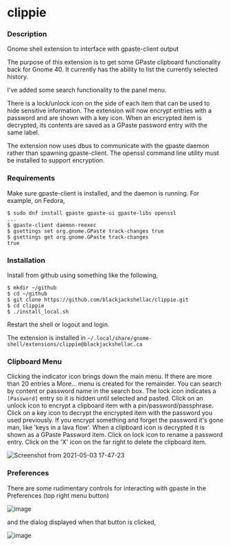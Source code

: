 # clippie

### Description

Gnome shell extension to interface with gpaste-client output

The purpose of this extension is to get some GPaste clipboard
functionality back for Gnome 40. It currently has the ability
to list the currently selected history.

I've added some search functionality to the panel menu.

There is a lock/unlock icon on the side of each item that can
be used to hide sensitive information. The extension will now 
encrypt entries with a password and are shown with a key icon. When
an encrypted item is decrypted, its contents are saved as a GPaste
password entry with the same label.

The extension now uses dbus to communicate with the gpaste daemon 
rather than spawning gpaste-client. The openssl command line utility
must be installed to support encryption.

### Requirements

Make sure gpaste-client is installed, and the daemon is running. For example, on Fedora,

```
$ sudo dnf install gpaste gpaste-ui gpaste-libs openssl
...
$ gpaste-client daemon-reexec
$ gsettings set org.gnome.GPaste track-changes true
$ gsettings get org.gnome.GPaste track-changes
true
```

### Installation

Install from github using something like the following,

```
$ mkdir ~/github
$ cd ~/github
$ git clone https://github.com/blackjackshellac/clippie.git
$ cd clippie
$ ./install_local.sh
```

Restart the shell or logout and login.

The extension is installed in `~/.local/share/gnome-shell/extensions/clippie@blackjackshellac.ca`

### Clipboard Menu

Clicking the indicator icon brings down the main menu.  If there are more than 20 entries a More...
menu is created for the remainder.  You can search by content or password name in the search box.
The lock icon indicates a `[Password]` entry so it is hidden until selected and pasted.  Click on
an unlock icon to encrypt a clipboard item with a pin/password/passphrase.  Click on a key icon
to decrypt the encrypted item with the password you used previously.  If you encrypt something and
forget the password it's gone man, like 'keys in a lava flow'. When a clipboard icon is decrypted it
is shown as a GPaste Password item. Click on lock icon to rename a password entry.  Click on the 'X'
icon on the far right to delete the clipboard item.

![Screenshot from 2021-05-03 17-47-23](https://user-images.githubusercontent.com/825403/116938663-22175580-ac39-11eb-9815-262c38607465.png)

### Preferences

There are some rudimentary controls for interacting with gpaste in the Preferences (top right menu button)

![image](https://user-images.githubusercontent.com/825403/114990482-8af38500-9e66-11eb-9a7c-4ca5eccef603.png)

and the dialog displayed when that button is clicked,

![image](https://user-images.githubusercontent.com/825403/116744269-17a25500-a9c8-11eb-9c98-57dc8552ae99.png)

